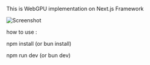This is WebGPU implementation on Next.js Framework

![Screenshot](relative%public/images/screenshot.png?raw=true 'Title')

how to use :

npm install (or bun install)

npm run dev (or bun dev)
